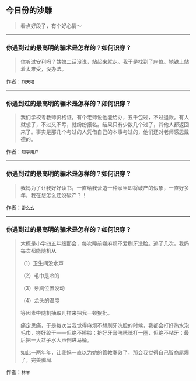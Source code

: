 ## 今日份的沙雕

> 看点好段子，有个好心情～


 
---

### 你遇到过的最高明的骗术是怎样的？如何识穿？

> 你听过安利吗？姑娘二话没说，站起来就走。我于是找到了座位。地铁上站着太难受，没办法。


作者：`刘天增`

---

### 你遇到过的最高明的骗术是怎样的？如何识穿？

> 我们学校考教师资格证，有个老师说他能给办，五千包过，不过退款。有人就想了，不过又不亏，就纷纷报名。结果只有少数几个过了，其他人都返回来了。事实是那几个考过的人凭借自己的本事考过的，他们还对老师感恩戴德的。


作者：`知乎用户`

---

### 你遇到过的最高明的骗术是怎样的？如何识穿？

> 我妈为了让我好好读书，一直给我营造一种家里即将破产的假象，一直好多年，我在想怎么还没破产？！


作者：`雷幺幺`

---

### 你遇到过的最高明的骗术是怎样的？如何识穿？

> 大概是小学四五年级那会，每次睡前嫌麻烦不爱刷牙洗脸。逃了几次，我妈每次都能随机从
> 
> （1）卫生间没水声
> 
> （2）毛巾是冷的
> 
> （3）牙刷位置没动
> 
> （4）龙头的温度
> 
> 等因素中随机抽取几样来把我一顿狠批。
> 
> 痛定思痛，于是每次当我觉得麻烦不想刷牙洗脸的时候，我都会打好热水泡毛巾，搓好绞干——但绝不擦脸；挤好牙膏咣咣咣打一圈，但绝不粘牙；最后把一大盆子水大声倒进马桶。
> 
> 如此一两年年，让我妈一直以为她的管教奏效了，那会我觉得自己智商屌爆了，完美骗局.


作者：`林羊`